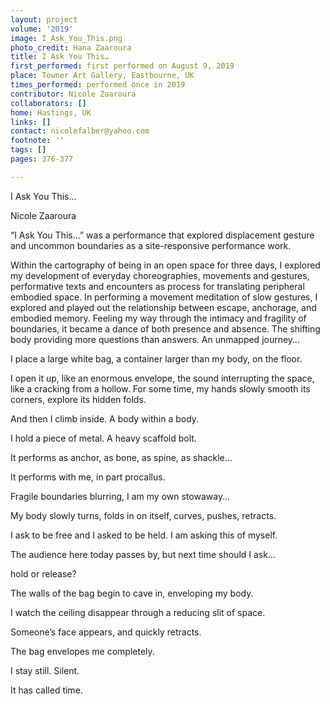 ```yaml
---
layout: project
volume: '2019'
image: I_Ask_You_This.png
photo_credit: Hana Zaaroura
title: I Ask You This…
first_performed: first performed on August 9, 2019
place: Towner Art Gallery, Eastbourne, UK
times_performed: performed once in 2019
contributor: Nicole Zaaroura
collaborators: []
home: Hastings, UK
links: []
contact: nicolefalber@yahoo.com
footnote: ''
tags: []
pages: 376-377

---
```


I Ask You This…

Nicole Zaaroura

“I Ask You This…” was a performance that explored displacement gesture and uncommon boundaries as a site-responsive performance work.

Within the cartography of being in an open space for three days, I explored my development of everyday choreographies, movements and gestures, performative texts and encounters as process for translating peripheral embodied space. In performing a movement meditation of slow gestures, I explored and played out the relationship between escape, anchorage, and embodied memory. Feeling my way through the intimacy and fragility of boundaries, it became a dance of both presence and absence. The shifting body providing more questions than answers. An unmapped journey…

I place a large white bag, a container larger than my body, on the floor.

I open it up, like an enormous envelope, the sound interrupting the space, like a cracking from a hollow. For some time, my hands slowly smooth its corners, explore its hidden folds.

And then I climb inside. A body within a body.

I hold a piece of metal. A heavy scaffold bolt.

It performs as anchor, as bone, as spine, as shackle…

It performs with me, in part procallus.

Fragile boundaries blurring, I am my own stowaway…

My body slowly turns, folds in on itself, curves, pushes, retracts.

I ask to be free and I asked to be held. I am asking this of myself.

The audience here today passes by, but next time should I ask…

hold or release?

The walls of the bag begin to cave in, enveloping my body.

I watch the ceiling disappear through a reducing slit of space.

Someone’s face appears, and quickly retracts.

The bag envelopes me completely.

I stay still. Silent.

It has called time.
